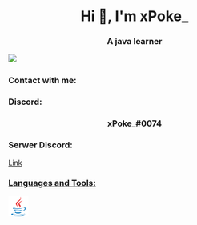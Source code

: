 <h1 align="center">Hi 👋, I'm xPoke_</h1>
<h3 align="center">A java learner</h3>

<img src="https://discord.c99.nl/widget/theme-4/484372334032191509.png">


<h3 align="left">Contact with me:</h3>
<p align="left">
<h3 align="left">Discord:</h3><h3 align="center">xPoke_#0074</h3>
<h3 align="left">Serwer Discord:</h3><a href="https://dc.xpoke.space", align="center">Link</h3>

</p>

<h3 align="left">Languages and Tools:</h3>
<p align="left"> <a href="https://www.java.com" target="_blank" rel="noreferrer"> <img src="https://raw.githubusercontent.com/devicons/devicon/master/icons/java/java-original.svg" alt="java" width="40" height="40"/> </a> </p>
